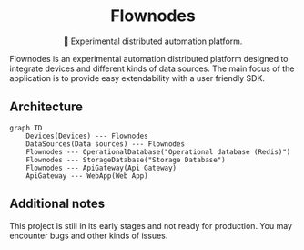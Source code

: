 <h1 align="center">Flownodes</h1>
<p align="center">🦾 Experimental distributed automation platform.</p>

Flownodes is an experimental automation distributed platform designed to integrate devices and different kinds of data sources. The main focus of the application is to provide easy extendability with a user friendly SDK.

## Architecture

```mermaid
graph TD
    Devices(Devices) --- Flownodes
    DataSources(Data sources) --- Flownodes
    Flownodes --- OperationalDatabase("Operational database (Redis)")
    Flownodes --- StorageDatabase("Storage Database")
    Flownodes --- ApiGateway(Api Gateway)
    ApiGateway --- WebApp(Web App)
```

## Additional notes

This project is still in its early stages and not ready for production. You may encounter bugs and other kinds of issues.